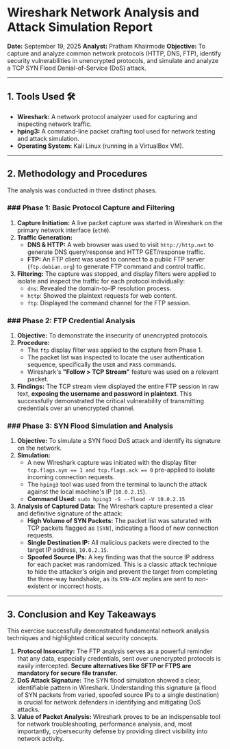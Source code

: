 # Wireshark Network Analysis and Attack Simulation Report

**Date:** September 19, 2025
**Analyst:** Pratham Khairmode
**Objective:** To capture and analyze common network protocols (HTTP, DNS, FTP), identify security vulnerabilities in unencrypted protocols, and simulate and analyze a TCP SYN Flood Denial-of-Service (DoS) attack.

---

## 1. Tools Used 🛠️

* **Wireshark:** A network protocol analyzer used for capturing and inspecting network traffic.
* **hping3:** A command-line packet crafting tool used for network testing and attack simulation.
* **Operating System:** Kali Linux (running in a VirtualBox VM).

---

## 2. Methodology and Procedures

The analysis was conducted in three distinct phases.

### ### Phase 1: Basic Protocol Capture and Filtering

1.  **Capture Initiation:** A live packet capture was started in Wireshark on the primary network interface (`eth0`).
2.  **Traffic Generation:**
    * **DNS & HTTP:** A web browser was used to visit `http://http.net` to generate DNS query/response and HTTP GET/response traffic.
    * **FTP:** An FTP client was used to connect to a public FTP server (`ftp.debian.org`) to generate FTP command and control traffic.
3.  **Filtering:** The capture was stopped, and display filters were applied to isolate and inspect the traffic for each protocol individually:
    * `dns`: Revealed the domain-to-IP resolution process.
    * `http`: Showed the plaintext requests for web content.
    * `ftp`: Displayed the command channel for the FTP session.

### ### Phase 2: FTP Credential Analysis

1.  **Objective:** To demonstrate the insecurity of unencrypted protocols.
2.  **Procedure:**
    * The `ftp` display filter was applied to the capture from Phase 1.
    * The packet list was inspected to locate the user authentication sequence, specifically the `USER` and `PASS` commands.
    * Wireshark's **"Follow > TCP Stream"** feature was used on a relevant packet.
3.  **Findings:** The TCP stream view displayed the entire FTP session in raw text, **exposing the username and password in plaintext**. This successfully demonstrated the critical vulnerability of transmitting credentials over an unencrypted channel.

### ### Phase 3: SYN Flood Simulation and Analysis

1.  **Objective:** To simulate a SYN flood DoS attack and identify its signature on the network.
2.  **Simulation:**
    * A new Wireshark capture was initiated with the display filter `tcp.flags.syn == 1 and tcp.flags.ack == 0` pre-applied to isolate incoming connection requests.
    * The `hping3` tool was used from the terminal to launch the attack against the local machine's IP (`10.0.2.15`).
    * **Command Used:** `sudo hping3 -S --flood -V 10.0.2.15`
3.  **Analysis of Captured Data:** The Wireshark capture presented a clear and definitive signature of the attack:
    * **High Volume of SYN Packets:** The packet list was saturated with TCP packets flagged as `[SYN]`, indicating a flood of new connection requests.
    * **Single Destination IP:** All malicious packets were directed to the target IP address, `10.0.2.15`.
    * **Spoofed Source IPs:** A key finding was that the source IP address for each packet was randomized. This is a classic attack technique to hide the attacker's origin and prevent the target from completing the three-way handshake, as its `SYN-ACK` replies are sent to non-existent or incorrect hosts.

---

## 3. Conclusion and Key Takeaways

This exercise successfully demonstrated fundamental network analysis techniques and highlighted critical security concepts.

1.  **Protocol Insecurity:** The FTP analysis serves as a powerful reminder that any data, especially credentials, sent over unencrypted protocols is easily intercepted. **Secure alternatives like SFTP or FTPS are mandatory for secure file transfer.**
2.  **DoS Attack Signature:** The SYN flood simulation showed a clear, identifiable pattern in Wireshark. Understanding this signature (a flood of SYN packets from varied, spoofed source IPs to a single destination) is crucial for network defenders in identifying and mitigating DoS attacks.
3.  **Value of Packet Analysis:** Wireshark proves to be an indispensable tool for network troubleshooting, performance analysis, and, most importantly, cybersecurity defense by providing direct visibility into network activity.